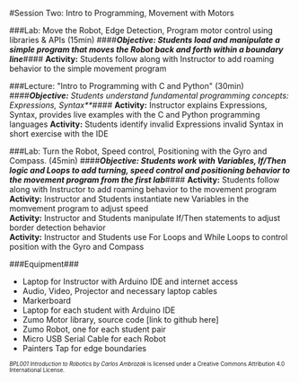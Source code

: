#Session Two: Intro to Programming, Movement with Motors

###Lab: Move the Robot, Edge Detection, Program motor control using libraries & APIs (15min)
####_**Objective: Students load and manipulate a simple program that moves the Robot back and forth within a boundary line**_####
**Activity:** Students follow along with Instructor to add roaming behavior to the simple movement program<br>

###Lecture: "Intro to Programming with C and Python" (30min)
####_**Objective:** Students understand fundamental programming concepts: Expressions, Syntax**_####
**Activity:** Instructor explains Expressions, Syntax, provides live examples with the C and Python programming languages
**Activity:** Students identify invalid Expressions invalid Syntax in short exercise with the IDE

###Lab: Turn the Robot, Speed control, Positioning with the Gyro and Compass. (45min)
####_**Objective: Students work with Variables, If/Then logic and Loops to add turning, speed control and positioning behavior to the movement program from the first lab**_####
**Activity:** Students follow along with Instructor to add roaming behavior to the movement program<br>
**Activity:** Instructor and Students instantiate new Variables in the momvement program to adjust speed<br>
**Activity:** Instructor and Students manipulate If/Then statements to adjust border detection behavior<br>
**Activity:** Instructor and Students use For Loops and While Loops to control position with the Gyro and Compass

###Equipment###
* Laptop for Instructor with Arduino IDE and internet access
* Audio, Video, Projector and necessary laptop cables
* Markerboard
* Laptop for each student with Arduino IDE
* Zumo Motor library, source code [link to github here]
* Zumo Robot, one for each student pair
* Micro USB Serial Cable for each Robot
* Painters Tap for edge boundaries

<sup><sub>*BPL001 Introduction to Robotics by Carlos Ambrozak* is licensed under a Creative Commons Attribution 4.0 International License.</sub></sup>
